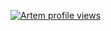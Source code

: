 [![Artem profile views](https://u8views.com/api/v1/github/profiles/1471060/views/day-week-month-total-count.svg)](https://u8views.com/github/artemstorozhuk)
